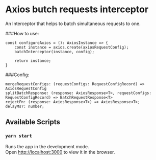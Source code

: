 # Axios butch requests interceptor
An Interceptor that helps to batch simultaneous requests to one.

###How to use:

    const configureAxios = (): AxiosInstance => {
        const instance = axios.create(axiosRequestConfig);
        batchInterceptor(instance, config);

        return instance;
    }

###Config:

    mergeRequestConfigs: (requestConfigs: RequestConfigRecord) => AxiosRequestConfig
    splitBatchResponse: (response: AxiosResponse<T>, requestConfigs: RequestConfigRecord) => BatchRequestResponse<T>
    rejectFn: (response: AxiosResponse<T>) => AxiosResponse<T>;
    delayMs?: number;

## Available Scripts

### `yarn start`

Runs the app in the development mode.\
Open [http://localhost:3000](http://localhost:3000) to view it in the browser.
